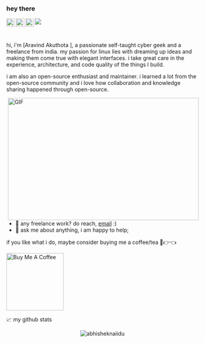 ### hey there 
<a href="https://www.instagram.com/yours_aravind//">
  <img align="left" alt="Aravind's Instagram" width="22px" src="https://raw.githubusercontent.com/hussainweb/hussainweb/main/icons/instagram.png" />

<a href="https://twitter.com/aravindstwt">
  <img align="left" alt="Aravind Akuthota | Twitter" width="22px" src="https://raw.githubusercontent.com/peterthehan/peterthehan/master/assets/twitter.svg" />
</a>
<a href="https://www.linkedin.com/in/aravindakuthota/">
  <img align="left" alt="Aravind's LinkedIN" width="22px" src="https://raw.githubusercontent.com/peterthehan/peterthehan/master/assets/linkedin.svg" />
</a>

![](https://visitor-badge.glitch.me/badge?page_id=aravindakuthota.aravindakuthota)

<br />

hi, i'm [Aravind Akuthota ], a passionate self-taught cyber geek  and a freelance  from india. my passion for linux lies with dreaming up ideas and making them come true with elegant interfaces. i take great care in the experience, architecture, and code quality of the things I build.

i am also an open-source enthusiast and maintainer. i learned a lot from the open-source community and i love how collaboration and knowledge sharing happened through open-source.


  <img align="right" alt="GIF" src="https://github.com/arvindakuthota/aravindakuthota/blob/master/code.gif?raw=true" width="500" height="320" />
  
- 💼 any freelance work? do reach, [email](mailto:aravind3905@gmail.com) :)
- 💬 ask me about anything, i am happy to help;
  



if you like what i do, maybe consider buying me a coffee/tea 🥺👉👈

<a href="https://www.buymeacoffee.com/aravindakuthota" target="_blank"><img src="https://cdn.buymeacoffee.com/buttons/v2/default-red.png" alt="Buy Me A Coffee" width="150" ></a>




📈 my github stats

<p align="center"> <img src="https://github-readme-stats.vercel.app/api?username=aravindakuthota&show_icons=true&theme=gotham" alt="abhisheknaiidu" />




